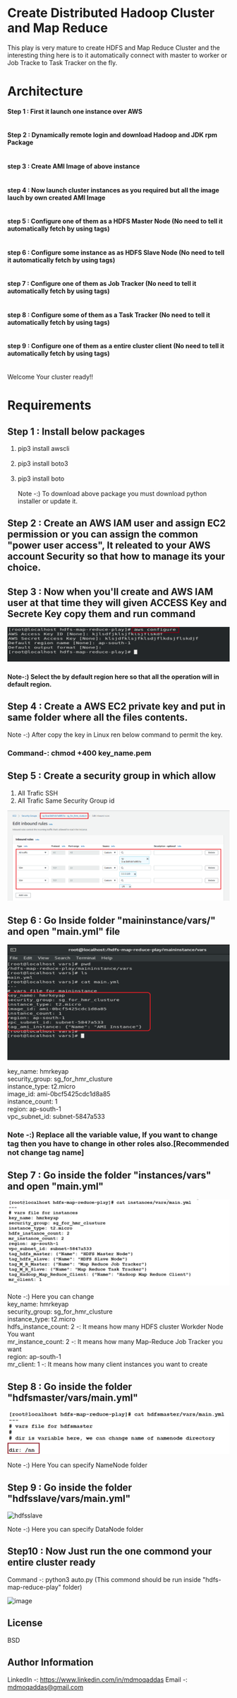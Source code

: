 Create Distributed Hadoop Cluster and Map Reduce
=========

This play is very mature to create HDFS and Map Reduce Cluster and the interesting thing here is to it automatically connect with master to worker or Job Tracke to Task Tracker on the fly.

Architecture
============
#### Step 1 : First it launch one instance over AWS <br/><br/>
#### Step 2 : Dynamically remote login and download Hadoop and JDK rpm Package<br/><br/>
#### step 3 : Create AMI Image of above instance<br/><br/>
#### step 4 : Now launch cluster instances as you required but all the image lauch by own created AMI Image<br/><br/>
#### step 5 : Configure one of them as a HDFS Master Node (No need to tell it automatically fetch by using tags)<br/><br/>
#### step 6 : Configure some instance as as HDFS Slave Node (No need to tell it automatically fetch by using tags)<br/><br/>
#### step 7 : Configure one of them as Job Tracker (No need to tell it automatically fetch by using tags)<br/><br/>
#### step 8 : Configure some of them as a Task Tracker (No need to tell it automatically fetch by using tags)<br/><br/>
#### step 9 : Configure one of them as a entire cluster client (No need to tell it automatically fetch by using tags)<br/><br/>

Welcome Your cluster ready!!

Requirements
============ 

Step 1 : Install below packages
------------------------------- 
1. pip3 install awscli <br/><br/>
2. pip3 install boto3 <br/><br/>
3. pip3 install boto <br/><br/>
Note -:) To download above package you must download python installer or update it.

Step 2 : Create an AWS IAM user and assign EC2 permission or you can assign the common "power user access", It releated to your AWS account Security so that how to manage its your choice.
-------------------------------

Step 3 : Now when you'll create and AWS IAM user at that time they will given ACCESS Key and Secrete Key copy them and run command
-------------------------------

![aws configure](https://github.com/MDMOQADDAS/Private-Images/blob/main/awsconfigure.png)

#### Note-:) Select the by default region here so that all the operation will in default region.

Step 4 : Create a AWS EC2 private key and put in same folder where all the files contents.
-------------------------------

Note -:) After copy the key in Linux ren below command to permit the key.
### Command-: chmod +400 key_name.pem
Step 5 : Create a security group in which allow
-------------------------------
1. All Trafic SSH<br/>
2. All Trafic Same Security Group id

![securitygrouppng](https://github.com/MDMOQADDAS/Private-Images/blob/main/securitygroup.png)

Step 6 : Go Inside folder "maininstance/vars/" and open "main.yml" file
-------------------------------

![maininstancevars](https://github.com/MDMOQADDAS/Private-Images/blob/main/maininstancevar.png)

key_name: hmrkeyap<br/>
security_group: sg_for_hmr_clusture<br/>
instance_type: t2.micro<br/>
image_id: ami-0bcf5425cdc1d8a85<br/>
instance_count: 1<br/>
region: ap-south-1<br/>
vpc_subnet_id: subnet-5847a533<br/>

### Note -:) Replace all the variable value, If you want to change tag then you have to change in other roles also.[Recommended not change tag name]

Step 7 : Go inside the folder "instances/vars" and open "main.yml"
-------------------------------

![instancespng](https://github.com/MDMOQADDAS/Private-Images/blob/main/instancepng.png)

Note -:) Here you can change  <br/>
key_name: hmrkeyap<br/>
security_group: sg_for_hmr_clusture<br/>
instance_type: t2.micro<br/>
hdfs_instance_count: 2 -: It means how many HDFS cluster Workder Node You want<br/>
mr_instance_count: 2 -: It means how many Map-Reduce Job Tracker you want<br/>
region: ap-south-1 <br/>
mr_client: 1  -: It means how many client instances you want to create<br/> 


Step 8 : Go inside the folder "hdfsmaster/vars/main.yml" 
-------------------------------

![hdfsmaster](https://github.com/MDMOQADDAS/Private-Images/blob/main/hdfsmaster.png)

Note -:) Here You can specify NameNode folder

Step 9 : Go inside the folder "hdfsslave/vars/main.yml"
-------------------------------

![hdfsslave](https://user-images.githubusercontent.com/69861558/117541882-a0a63580-b033-11eb-8f56-2e9c9f0303d7.png)

Note -:) Here you can specify DataNode folder


Step10  : Now Just run the one commond your entire cluster ready
-------------------------------

Command -: python3 auto.py (This commond should be run inside "hdfs-map-reduce-play" folder)

![image](https://user-images.githubusercontent.com/69861558/117814013-65994180-b281-11eb-8cfd-59bfeed1e312.png)


License
-------

BSD

Author Information
------------------

LinkedIn -: https://www.linkedin.com/in/mdmoqaddas
Email -: mdmoqaddas@gmail.com
